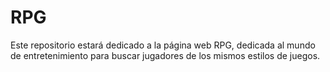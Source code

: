 # RPG

Este repositorio estará dedicado a la página web RPG, dedicada al mundo de entretenimiento para buscar jugadores de los mismos estilos de juegos.
